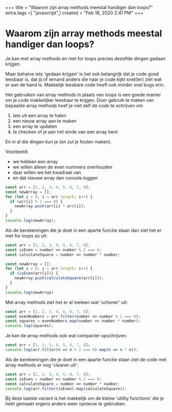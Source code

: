 +++
title = "Waarom zijn array methods meestal handiger dan loops?"
extra.tags =[ "javascript",]
created = "Feb 18, 2020 2:41 PM"
+++
# Waarom zijn array methods meestal handiger dan loops?


Je kan met array methods en met for loops precies dezelfde dingen gedaan krijgen.

Maar behalve iets 'gedaan krijgen' is het ook belangrijk dat je code goed leesbaar is, dat jij of iemand anders die naar je code kijkt snel(ler) ziet wat er aan de hand is. Makkelijk leesbare code heeft ook minder snel bugs erin.

Het gebruiken van array methods in plaats van loops is een goede manier om je code makkelijker leesbaar te krijgen. Door gebruik te maken van bepaalde array methods hoef je niet zelf de code te schrijven om 

1. iets uit een array te halen
2. een nieuw array aan te maken
3. een array te updaten
4. te checken of je aan het einde van een array bent

En in al die dingen kun je (en *zul* je fouten maken).

Voorbeeld:

- we hebben een array
- we willen alleen de even nummers overhouden
- daar willen we het kwadraat van
- en dat nieuwe array dan console.loggen

```jsx
const arr = [1, 2, 3, 4, 5, 6, 7, 8];
const newArray = [];
for (let i = 0; i < arr.length; i++) {
  if (arr[i] % 2 === 0) {
    newArray.push(arr[i] * arr[i]);
  }
}
console.log(newArray);
```

Als de berekeningen die je doet in een aparte functie staan dan ziet het er met for loops zo uit:

```jsx
const arr = [1, 2, 3, 4, 5, 6, 7, 8];
const isEven = number => number % 2 === 0;
const calculateSquare = number => number * number;

const newArray = [];
for (let i = 0; i < arr.length; i++) {
  if (isEven(arr[i])) {
    newArray.push(calculateSquare(arr[i]));
  }
}
console.log(newArray)
```

Met array methods ziet het er al meteen wat 'schoner' uit:

```jsx
const arr = [1, 2, 3, 4, 5, 6, 7, 8];
const evenNumbers = arr.filter(number => number % 2 === 0);
const squares = evenNumbers.map(number => number * number);
console.log(squares);
```

Je kan de array methods ook wat compacter opschrijven:

```jsx
const arr = [1, 2, 3, 4, 5, 6, 7, 8];
console.log(arr.filter(n => n % 2 === 0).map(n => n * n));
```

Als de berekeningen die je doet in een aparte functie staan ziet de code met array methods er nog 'cleaner uit':

```jsx
const arr = [1, 2, 3, 4, 5, 6, 7, 8];
const isEven = number => number % 2 === 0;
const calculateSquare = number => number * number;
console.log(arr.filter(isEven).map(calculateSquare));
```

Bij deze laatste variant is het makkelijk om de kleine 'utility functions' die je hebt gemaakt ergens anders weer opnieuw te gebruiken.